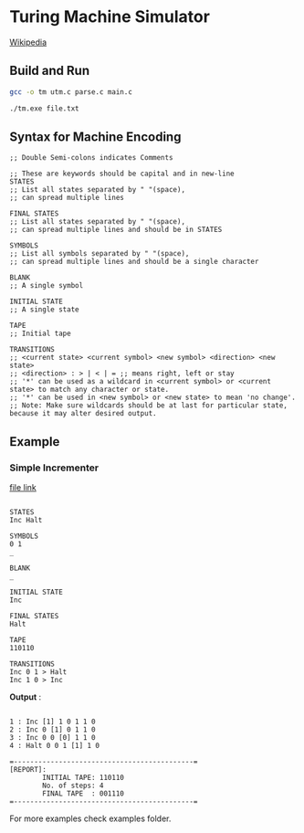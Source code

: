 # Turing Machine Simulator

[Wikipedia](https://en.wikipedia.org/wiki/Turing_machine)

## Build and Run

```bash
gcc -o tm utm.c parse.c main.c

./tm.exe file.txt
```

## Syntax for Machine Encoding

```
;; Double Semi-colons indicates Comments

;; These are keywords should be capital and in new-line
STATES
;; List all states separated by " "(space),
;; can spread multiple lines

FINAL STATES
;; List all states separated by " "(space),
;; can spread multiple lines and should be in STATES

SYMBOLS
;; List all symbols separated by " "(space),
;; can spread multiple lines and should be a single character

BLANK
;; A single symbol

INITIAL STATE
;; A single state

TAPE
;; Initial tape

TRANSITIONS
;; <current state> <current symbol> <new symbol> <direction> <new state>
;; <direction> : > | < | = ;; means right, left or stay
;; '*' can be used as a wildcard in <current symbol> or <current state> to match any character or state.
;; '*' can be used in <new symbol> or <new state> to mean 'no change'.
;; Note: Make sure wildcards should be at last for particular state, because it may alter desired output.
```

## Example

### Simple Incrementer

[file link](examples\binary_incremnter.txt)

```

STATES
Inc Halt

SYMBOLS
0 1
_

BLANK
_

INITIAL STATE
Inc

FINAL STATES
Halt

TAPE
110110

TRANSITIONS
Inc 0 1 > Halt
Inc 1 0 > Inc

```

**Output** :

```

1 : Inc [1] 1 0 1 1 0
2 : Inc 0 [1] 0 1 1 0
3 : Inc 0 0 [0] 1 1 0
4 : Halt 0 0 1 [1] 1 0

=--------------------------------------------=
[REPORT]:
        INITIAL TAPE: 110110
        No. of steps: 4
        FINAL TAPE  : 001110
=--------------------------------------------=

```

For more examples check examples folder.
